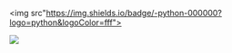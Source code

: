 
<img src"https://img.shields.io/badge/-python-000000?logo=python&logoColor=fff">

<img src="https://github-readme-stats.vercel.app/api?username=KSR1T&&show_icons=true&title_color=f7f8f3&icon_color=78bcc4&text_color=f7444e&bg_color=374258">
